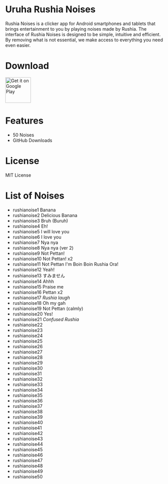 # Uruha Rushia Noises
Rushia Noises is a clicker app for Android smartphones and tablets that brings entertainment to you by playing noises made by Rushia.
The interface of Rushia Noises is designed to be simple, intuitive and efficient. By removing what is not essential, we make access to everything you need even easier.

# Download
[<img src="https://play.google.com/intl/en_us/badges/images/generic/en_badge_web_generic.png"
alt="Get it on Google Play"
height="80">](https://play.google.com/store/apps/details?id=com.yuzumin.rushianoises)

# Features
* 50 Noises
* GitHub Downloads

# License
MIT License

# List of Noises
* rushianoise1 Banana
* rushianoise2 Delicious Banana
* rushianoise3 Bruh (Buruh)
* rushianoise4 Eh!
* rushianoise5 I will love you
* rushianoise6 I love you
* rushianoise7 Nya nya
* rushianoise8 Nya nya (ver 2)
* rushianoise9 Not Pettan!
* rushianoise10 Not Pettan! x2
* rushianoise11 Not Pettan I'm Boin Boin Rushia Ora!
* rushianoise12 Yeah!
* rushianoise13 すみません
* rushianoise14 Ahhh
* rushianoise15 Praise me
* rushianoise16 Pettan x2
* rushianoise17 *Rushia laugh*
* rushianoise18 Oh my gah
* rushianoise19 Not Pettan (calmly)
* rushianoise20 Yes!
* rushianoise21 *Confused Rushia*
* rushianoise22
* rushianoise23
* rushianoise24
* rushianoise25
* rushianoise26
* rushianoise27
* rushianoise28
* rushianoise29
* rushianoise30
* rushianoise31
* rushianoise32
* rushianoise33
* rushianoise34
* rushianoise35
* rushianoise36
* rushianoise37
* rushianoise38
* rushianoise39
* rushianoise40
* rushianoise41
* rushianoise42
* rushianoise43
* rushianoise44
* rushianoise45
* rushianoise46
* rushianoise47
* rushianoise48
* rushianoise49
* rushianoise50
